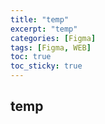 ```yaml
---
title: "temp"
excerpt: "temp"
categories: [Figma]
tags: [Figma, WEB]
toc: true
toc_sticky: true
---
```


## temp
